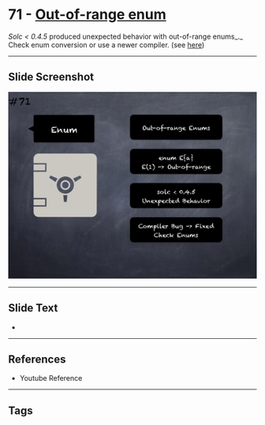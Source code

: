 # 71 - [Out-of-range enum](Out-of-range%20enum.md)

_Solc < 0.4.5_ produced unexpected behavior with out-of-range enums_._ Check enum conversion or use a newer compiler. (see [here](https://github.com/crytic/slither/wiki/Detector-Documentation#dangerous-enum-conversion))
___
## Slide Screenshot
![071.png](../images/pitfalls_and_best_practices101/071.png)
___
## Slide Text
- 
___
## References
- Youtube Reference
___
## Tags